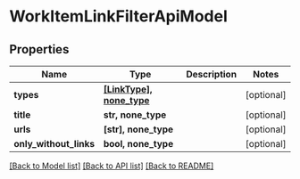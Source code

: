 # WorkItemLinkFilterApiModel


## Properties
Name | Type | Description | Notes
------------ | ------------- | ------------- | -------------
**types** | [**[LinkType], none_type**](LinkType.md) |  | [optional] 
**title** | **str, none_type** |  | [optional] 
**urls** | **[str], none_type** |  | [optional] 
**only_without_links** | **bool, none_type** |  | [optional] 

[[Back to Model list]](../README.md#documentation-for-models) [[Back to API list]](../README.md#documentation-for-api-endpoints) [[Back to README]](../README.md)


